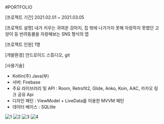 #PORTFOLIO

[프로젝트 기간] 2021.02.01 ~ 2021.03.05

[앱 명칭]: 털뭉치들


[프로젝트 설명] 내가 키우는 귀여운 강아지, 집 밖에 나가가지 못해 자랑하지 못했던 고양이 등 반려동물을 자랑해보는 SNS 형식의 앱

[프로젝트 인원] 1명

[개발환경] 안드로이드 스튜디오, git

[사용기술]
- Kotlin(주) Java(부)
- 서버: Firebase
- 주요 라이브러리 및 API : Room, Retrofit2, Glide, Anko, Koin, AAC, 카카오 링크 공유 Api
- 디자인 패턴 : ViewModel + LiveData를 이용한 MVVM 패턴 
- 데이터 베이스 : SQLlite

![1](https://user-images.githubusercontent.com/66052075/110237177-b2108a00-7f7d-11eb-9ead-af58aabed9e9.png)
![2](https://user-images.githubusercontent.com/66052075/110237180-b63ca780-7f7d-11eb-852c-8fc3b1bddc80.png)
![3](https://user-images.githubusercontent.com/66052075/110237183-b9d02e80-7f7d-11eb-8931-70e06df058db.png)
![4](https://user-images.githubusercontent.com/66052075/110237184-bccb1f00-7f7d-11eb-89d4-9fad360cfae7.png)


